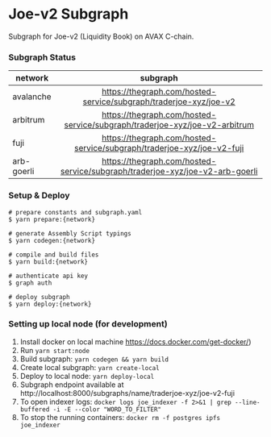 # Joe-v2 Subgraph

Subgraph for Joe-v2 (Liquidity Book) on AVAX C-chain.

### Subgraph Status

| network    | subgraph |
| ---------- | :------: | 
| avalanche  | https://thegraph.com/hosted-service/subgraph/traderjoe-xyz/joe-v2 |  
| arbitrum   | https://thegraph.com/hosted-service/subgraph/traderjoe-xyz/joe-v2-arbitrum |  
| fuji       | https://thegraph.com/hosted-service/subgraph/traderjoe-xyz/joe-v2-fuji |  
| arb-goerli | https://thegraph.com/hosted-service/subgraph/traderjoe-xyz/joe-v2-arb-goerli |  



### Setup & Deploy

````
# prepare constants and subgraph.yaml
$ yarn prepare:{network}

# generate Assembly Script typings
$ yarn codegen:{network}

# compile and build files
$ yarn build:{network}

# authenticate api key
$ graph auth

# deploy subgraph
$ yarn deploy:{network}
````

### Setting up local node (for development)
1. Install docker on local machine https://docs.docker.com/get-docker/)
2. Run `yarn start:node` 
3. Build subgraph: `yarn codegen && yarn build`
4. Create local subgraph: `yarn create-local`
5. Deploy to local node: `yarn deploy-local`
6. Subgraph endpoint available at http://localhost:8000/subgraphs/name/traderjoe-xyz/joe-v2-fuji
7. To open indexer logs: `docker logs joe_indexer -f 2>&1 | grep --line-buffered -i -E --color "WORD_TO_FILTER"`
8. To stop the running containers: `docker rm -f postgres ipfs joe_indexer`
